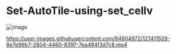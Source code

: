 # Set-AutoTile-using-set_cellv


![image](https://user-images.githubusercontent.com/64804972/127411546-303a580d-e44a-428b-b89d-03de5eedd2a5.png)

https://user-images.githubusercontent.com/64804972/127411528-8e7e96b7-2804-4460-8397-7ea484f3d7c8.mp4

